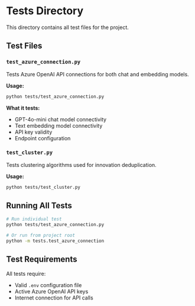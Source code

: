 # Tests Directory

This directory contains all test files for the project.

## Test Files

### `test_azure_connection.py`
Tests Azure OpenAI API connections for both chat and embedding models.

**Usage:**
```bash
python tests/test_azure_connection.py
```

**What it tests:**
- GPT-4o-mini chat model connectivity
- Text embedding model connectivity
- API key validity
- Endpoint configuration

### `test_cluster.py`
Tests clustering algorithms used for innovation deduplication.

**Usage:**
```bash
python tests/test_cluster.py
```

## Running All Tests

```bash
# Run individual test
python tests/test_azure_connection.py

# Or run from project root
python -m tests.test_azure_connection
```

## Test Requirements

All tests require:
- Valid `.env` configuration file
- Active Azure OpenAI API keys
- Internet connection for API calls
